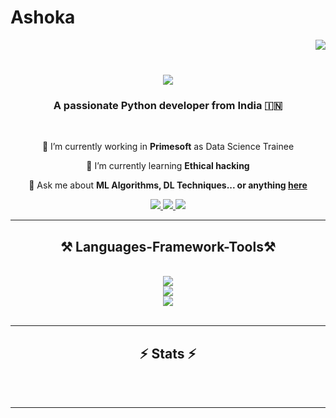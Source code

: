# Ashoka
[//]: <> (Visitior Badge) 
<a href="![Visitors](https://api.visitorbadge.io/api/visitors?path=https%3A%2F%2Fgithub.com%2Fashokabairwaideology%2FHacking-tools-for-linux&labelColor=%2337d67a&countColor=%23ba68c8&style=flat-square)"><img align="right" src="https://api.visitorbadge.io/api/visitors?path=GSelvakumar&labelColor=%23697689&countColor=%23d9e3f0" /></a><br/>

[//]: <> (Name Live Typing) 
<h1 align="center">
    <img src="https://readme-typing-svg.herokuapp.com/?font=Righteous&size=35&center=true&vCenter=true&width=500&height=70&duration=4000&lines=Hi+There!+🙏;+I'm+Ashoka+Bairwa!;" />
</h1>

[//]: <> (About) 
<h3 align="center">A passionate Python developer from India 🇮🇳</h3><br/>

<div align="center">
 
 🔭 I’m currently working in **Primesoft** as Data Science Trainee
 
 🌱 I’m currently learning **Ethical hacking**

💬 Ask me about **ML Algorithms, DL Techniques... or anything [here]((https://github.com/ashokabairwaideology))**

 </div>

[//]: <> (Contact Information)
<div align="center"> 
  <a href="mailto:ashokabairwa382@gmail.com">
    <img src="https://img.shields.io/badge/Gmail-333333?style=for-the-badge&logo=gmail&logoColor=red" />
  </a>
  <a href="https://www.linkedin.com/in/ashoka-bairwa-ideology382/" target="_blank">
    <img src="https://img.shields.io/badge/LinkedIn-0077B5?style=for-the-badge&logo=linkedin&logoColor=white" target="_blank" />
  </a>
  <a href="" target="_blank">
     <img src="https://img.shields.io/badge/Portfolio-FF5722?style=for-the-badge&logo=todoist&logoColor=white" target="_blank" />
  </a>
</div>

<hr/>


[//]: <> (Language Information)
<h2 align="center">⚒️ Languages-Framework-Tools⚒️</h2>
<br/>
<div align="center">
    <img src="https://skillicons.dev/icons?i=C,C++,python,mysql,md" /><br>
    <img src="https://skillicons.dev/icons?i=matsplotlib,numpy,pandas,pytorch,opencv,sklearn,tensorflow" /><br>
    <img src="https://skillicons.dev/icons?i=Visual studio code,Jupyter,anaconda,docker,figma,firebase,git,github,vscode" /><br>
</div>

<br/>
<hr/>



<h2 align="center">⚡ Stats ⚡</h2>



<br/><br/>

<hr/>

<br/>





